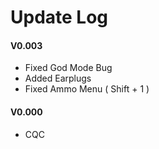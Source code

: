# Update Log

#### V0.003
* Fixed God Mode Bug
* Added Earplugs
* Fixed Ammo Menu ( Shift + 1 )

#### V0.000
* CQC
